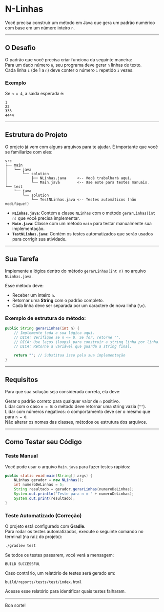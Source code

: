 # N-Linhas

Você precisa construir um método em Java que gera um padrão numérico com base em um número inteiro `n`.

---

## O Desafio

O padrão que você precisa criar funciona da seguinte maneira:  
Para um dado número `n`, seu programa deve gerar `n` linhas de texto.  
Cada linha `i` (de 1 a `n`) deve conter o número `i` repetido `i` vezes.

### Exemplo

Se `n = 4`, a saída esperada é:

```
1
22
333
4444
```

---

## Estrutura do Projeto

O projeto já vem com alguns arquivos para te ajudar. É importante que você se familiarize com eles:

```
src
├── main
│   └── java
│       └── solution
│           ├── NLinhas.java     <-- Você trabalhará aqui.
│           └── Main.java        <-- Use este para testes manuais.
└── test
    └── java
        └── solution
            └── TestNLinhas.java <-- Testes automáticos (não modifique!)
```

- **`NLinhas.java`**: Contém a classe `NLinhas` com o método `gerarLinhas(int n)` que você precisa implementar.
- **`Main.java`**: Classe com um método `main` para testar manualmente sua implementação.
- **`TestNLinhas.java`**: Contém os testes automatizados que serão usados para corrigir sua atividade.

---

## Sua Tarefa

Implemente a lógica dentro do método `gerarLinhas(int n)` no arquivo `NLinhas.java`.

Esse método deve:

- Receber um inteiro `n`.
- Retornar uma **String** com o padrão completo.
- Cada linha deve ser separada por um caractere de nova linha (`\n`).

### Exemplo de estrutura do método:

```java
public String gerarLinhas(int n) {
    // Implemente toda a sua lógica aqui.
    // DICA: Verifique se n <= 0. Se for, retorne "".
    // DICA: Use laços (loops) para construir a string linha por linha.
    // DICA: Retorne a variável que guarda a string final.

    return ""; // Substitua isso pela sua implementação
}
```

---

## Requisitos

Para que sua solução seja considerada correta, ela deve:

 Gerar o padrão correto para qualquer valor de `n` positivo.  
 Lidar com o caso `n = 0`: o método deve retornar uma string vazia (`""`).  
 Lidar com números negativos: o comportamento deve ser o mesmo que para `n = 0`.  
 Não alterar os nomes das classes, métodos ou estrutura dos arquivos.  

---

## Como Testar seu Código

###  Teste Manual

Você pode usar o arquivo `Main.java` para fazer testes rápidos:

```java
public static void main(String[] args) {
    NLinhas gerador = new NLinhas();
    int numeroDeLinhas = 5;
    String resultado = gerador.gerarLinhas(numeroDeLinhas);
    System.out.println("Teste para n = " + numeroDeLinhas);
    System.out.print(resultado);
}
```

### Teste Automatizado (Correção)

O projeto está configurado com **Gradle**.  
Para rodar os testes automatizados, execute o seguinte comando no terminal (na raiz do projeto):

```bash
./gradlew test
```

Se todos os testes passarem, você verá a mensagem:

```
BUILD SUCCESSFUL
```

Caso contrário, um relatório de testes será gerado em:

```
build/reports/tests/test/index.html
```

Acesse esse relatório para identificar quais testes falharam.

---

Boa sorte! 
